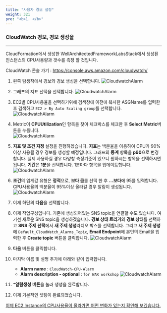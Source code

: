 ```yaml
---
title: "사용자 경보 설정"
weight: 321
pre: "<b>1. </b>"
---
```


### CloudWatch 경보, 경보 생성을
---
CloudFormation에서 생성한 WellArchitectedFrameworkLabsStack에서 생성된 인스턴스의 CPU사용량과 갯수를 측정 할 것입니다.
 
CloudWatch 콘솔 가기 : https://console.aws.amazon.com/cloudwatch/ 

1. 왼쪽 탐생착에서 경보와 경보 생성을 선택합니다. 
    ![CloudwatchAlarm](/images/war/cloudwatch-alarm.png#medium)

1. 그래프의 지표 선택을 선택합니다.
    ![CloudwatchAlarm](/images/war/cloudwatch-alarm-metric.png#medium)

1. EC2별 CPU사용율을 선택하기위해 검색창에 이전에 복사한 ASGName를 입력한 후 검색하고 `EC2 > By Auto Scaling group`를 선택합니다.
    ![CloudwatchAlarm](/images/war/cloudwatch-alarm-asg.png#medium)

1. Metric이 **CPUUtilization**인 항목을 찾아 체크박스를 체크한 후 **Select Metric**버튼을 누릅니다.     
    ![CloudwatchAlarm](/images/war/cloudwatch-alarm-cpu.png#medium)

1. **지표 및 조건 지정** 설정을 진행하겠습니다. **지표**는 백분율을 이용하여 CPU가 90%이상 사용될 경우 경보를 생성할 예정입니다. 그래프의 **통계** 항목을 **p90**으로 변경합니다. 실제 사용하실 경우 다양항 측정기준이 있으니 원하시는 항목을 선택하시면 됩니다. **기간**은 **1분**을 선택합니다. 1분마다 항목을 업데이트합니다.
    ![CloudwatchAlarm](/images/war/cloudwatch-alarm-setting.png#medium)

1.  **조건**의 입계값 유형은 **정적**으로, **보다 큼**를 선택 한 후 **...보다**에 95를 입력합니다. CPU사용율의 백분율이 95%이상 올라갈 경우 알람이 생성됩니다.
    ![CloudwatchAlarm](/images/war/cloudwatch-percent.png#medium)

1. 이제 하단의 **다음**을 선택합니다.

1. 이제 작업구성입니다. 기존에 생성되어있는 SNS topic을 연결할 수도 있습니다. 여기선 새로운 SNS topic을 생성하겠습니다. **경보 상태 트리거**의 **경보 상태**를 선택하고 **SNS 주제 선택**에서 **새 주제 생성**라디오 박스를 선택합니다. 그리고 **새 주제 생성**에 `Default_CloudWatch_Alarms_Topic`, **Email Endpoint**에 본인의 Email을 입력한 후 **Create topic** 버튼을 클릭합니다. 
    ![CloudwatchAlarm](/images/war/cloudwatch-create-topic.png#medium)
1. **다음** 버튼을 클릭합니다.
1. 마지막 이름 및 설명 추가에 아래와 같이 입력합니다.
    - **Alarm name** : `CloudWatch-CPU-Alarm`
    - **Alarm description - optional** : `for WAR workshop`
    ![CloudwatchAlarm](/images/war/cloudwatch-alarm-fin.png#medium)

1. ***알람생성 버튼**을 눌러 생성을 완료합니다. 
1. 이제 기본적인 셋팅이 완료되었습니다. 

[이제 EC2 Instance의 CPU사용율이 올라가면 어떤 변화가 있는지 확인해 보겠습니다.](/performanceefficiency/cloudwatcheventemail/snstopic)
 
